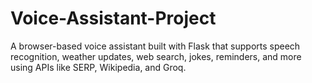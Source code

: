 # Voice-Assistant-Project
A browser-based voice assistant built with Flask that supports speech recognition, weather updates, web search, jokes, reminders, and more using APIs like SERP, Wikipedia, and Groq.
